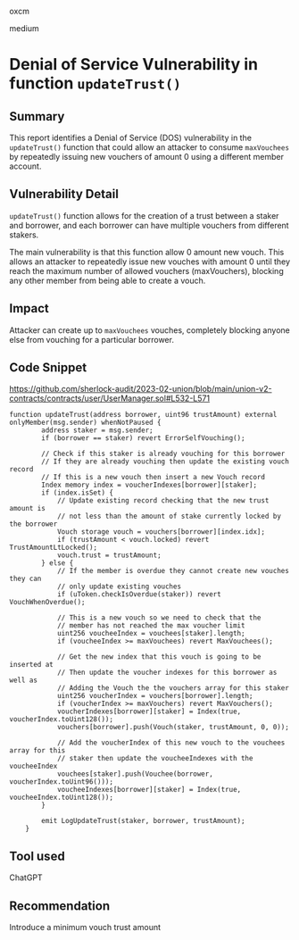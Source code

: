 oxcm

medium

# Denial of Service Vulnerability in function `updateTrust()`

## Summary

This report identifies a Denial of Service (DOS) vulnerability in the `updateTrust()` function that could allow an attacker to consume `maxVouchees` by repeatedly issuing new vouchers of amount 0 using a different member account.

## Vulnerability Detail

`updateTrust()` function allows for the creation of a trust between a staker and borrower, and each borrower can have multiple vouchers from different stakers. 

The main vulnerability is that this function allow 0 amount new vouch. This allows an attacker to repeatedly issue new vouches with amount 0 until they reach the maximum number of allowed vouchers (maxVouchers), blocking any other member from being able to create a vouch.

## Impact

Attacker can create up to `maxVouchees` vouches, completely blocking anyone else from vouching for a particular borrower.

## Code Snippet

https://github.com/sherlock-audit/2023-02-union/blob/main/union-v2-contracts/contracts/user/UserManager.sol#L532-L571

```solidity=532
function updateTrust(address borrower, uint96 trustAmount) external onlyMember(msg.sender) whenNotPaused {
        address staker = msg.sender;
        if (borrower == staker) revert ErrorSelfVouching();

        // Check if this staker is already vouching for this borrower
        // If they are already vouching then update the existing vouch record
        // If this is a new vouch then insert a new Vouch record
        Index memory index = voucherIndexes[borrower][staker];
        if (index.isSet) {
            // Update existing record checking that the new trust amount is
            // not less than the amount of stake currently locked by the borrower
            Vouch storage vouch = vouchers[borrower][index.idx];
            if (trustAmount < vouch.locked) revert TrustAmountLtLocked();
            vouch.trust = trustAmount;
        } else {
            // If the member is overdue they cannot create new vouches they can
            // only update existing vouches
            if (uToken.checkIsOverdue(staker)) revert VouchWhenOverdue();

            // This is a new vouch so we need to check that the
            // member has not reached the max voucher limit
            uint256 voucheeIndex = vouchees[staker].length;
            if (voucheeIndex >= maxVouchees) revert MaxVouchees();

            // Get the new index that this vouch is going to be inserted at
            // Then update the voucher indexes for this borrower as well as
            // Adding the Vouch the the vouchers array for this staker
            uint256 voucherIndex = vouchers[borrower].length;
            if (voucherIndex >= maxVouchers) revert MaxVouchers();
            voucherIndexes[borrower][staker] = Index(true, voucherIndex.toUint128());
            vouchers[borrower].push(Vouch(staker, trustAmount, 0, 0));

            // Add the voucherIndex of this new vouch to the vouchees array for this
            // staker then update the voucheeIndexes with the voucheeIndex
            vouchees[staker].push(Vouchee(borrower, voucherIndex.toUint96()));
            voucheeIndexes[borrower][staker] = Index(true, voucheeIndex.toUint128());
        }

        emit LogUpdateTrust(staker, borrower, trustAmount);
    }
```

## Tool used

ChatGPT

## Recommendation

Introduce a minimum vouch trust amount
